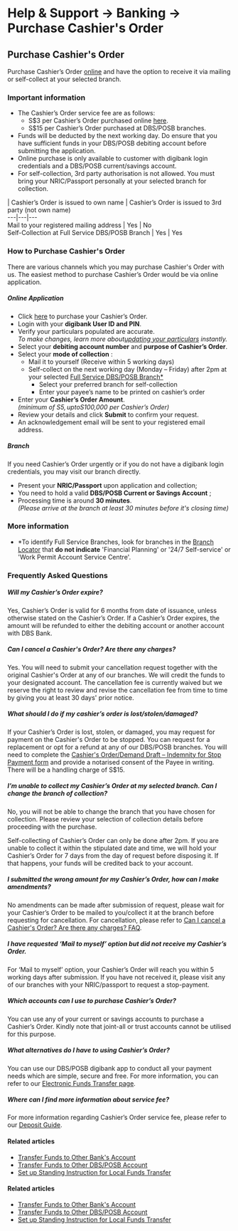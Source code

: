 # Help & Support -> Banking -> Purchase Cashier's Order

## Purchase Cashier's Order

Purchase Cashier’s Order [online](https://www.dbs.com.sg/personal/dbs-forms/cashier-order/default.page) and have the option to receive it via mailing or self-collect at your selected branch.

### Important information

  * The Cashier’s Order service fee are as follows: 
    * S$3 per Cashier’s Order purchased online [here](https://www.dbs.com.sg/personal/dbs-forms/cashier-order/default.page).
    * S$15 per Cashier’s Order purchased at DBS/POSB branches.
  * Funds will be deducted by the next working day. Do ensure that you have sufficient funds in your DBS/POSB debiting account before submitting the application.
  * Online purchase is only available to customer with digibank login credentials and a DBS/POSB current/savings account.
  * For self-collection, 3rd party authorisation is not allowed. You must bring your NRIC/Passport personally at your selected branch for collection.

| Cashier’s Order is issued to own name | Cashier’s Order is issued to 3rd party (not own name)  
---|---|---  
Mail to your registered mailing address | Yes | No  
Self-Collection at Full Service DBS/POSB Branch | Yes | Yes  
  
### How to Purchase Cashier's Order

There are various channels which you may purchase Cashier's Order with us. The easiest method to purchase Cashier’s Order would be via online application.

#####  Online Application

  * Click [here](https://www.dbs.com.sg/personal/dbs-forms/cashier-order/default.page) to purchase your Cashier’s Order.
  * Login with your **digibank User ID and PIN**.
  * Verify your particulars populated are accurate.  
 _To make changes, learn more about[updating your particulars](https://www.dbs.com.sg/personal/deposits/bank-with-ease/update-particulars) instantly._
  * Select your **debiting account number** and **purpose of Cashier’s Order**.
  * Select your **mode of collection** : 
    * Mail it to yourself (Receive within 5 working days) 
    * Self-collect on the next working day (Monday – Friday) after 2pm at your selected [Full Service DBS/POSB Branch*](https://www.dbs.com.sg/index/locator.page?pid=sg-dbs-help-and-support-bank-payeasy-purchase-cashiers-order)
      * Select your preferred branch for self-collection
      * Enter your payee’s name to be printed on cashier’s order 
  * Enter your **Cashier’s Order Amount**.  
 _(minimum of S$5, up to S$100,000 per Cashier’s Order)_
  * Review your details and click **Submit** to confirm your request.
  * An acknowledgement email will be sent to your registered email address.



#####  Branch

If you need Cashier’s Order urgently or if you do not have a digibank login credentials, you may visit our branch directly.

  * Present your **NRIC/Passport** upon application and collection;
  * You need to hold a valid **DBS/POSB Current or Savings Account** ;
  * Processing time is around **30 minutes**.  
_(Please arrive at the branch at least 30 minutes before it's closing time)_



### More information

  * *To identify Full Service Branches, look for branches in the [Branch Locator](https://www.dbs.com.sg/index/locator.page?pid=sg-dbs-help-and-support-bank-payeasy-purchase-cashiers-order) that **do not indicate** 'Financial Planning' or '24/7 Self-service' or 'Work Permit Account Service Centre'.



### Frequently Asked Questions

#####  Will my Cashier’s Order expire?

Yes, Cashier’s Order is valid for 6 months from date of issuance, unless otherwise stated on the Cashier’s Order. If a Cashier’s Order expires, the amount will be refunded to either the debiting account or another account with DBS Bank. 

#####  Can I cancel a Cashier's Order? Are there any charges?

Yes. You will need to submit your cancellation request together with the original Cashier's Order at any of our branches. We will credit the funds to your designated account. The cancellation fee is currently waived but we reserve the right to review and revise the cancellation fee from time to time by giving you at least 30 days' prior notice. 

#####  What should I do if my cashier’s order is lost/stolen/damaged?

If your Cashier’s Order is lost, stolen, or damaged, you may request for payment on the Cashier's Order to be stopped. You can request for a replacement or opt for a refund at any of our DBS/POSB branches. You will need to complete the [Cashier's Order/Demand Draft – Indemnity for Stop Payment form](https://www.dbs.com.sg/Resources/personal/docs/payments/local-funds-transfers/online-demand-draft/CODD_indemity.pdf) and provide a notarised consent of the Payee in writing. There will be a handling charge of S$15. 

#####  I’m unable to collect my Cashier’s Order at my selected branch. Can I change the branch of collection?

No, you will not be able to change the branch that you have chosen for collection. Please review your selection of collection details before proceeding with the purchase.   
  
Self-collecting of Cashier’s Order can only be done after 2pm. If you are unable to collect it within the stipulated date and time, we will hold your Cashier’s Order for 7 days from the day of request before disposing it. If that happens, your funds will be credited back to your account. 

#####  I submitted the wrong amount for my Cashier’s Order, how can I make amendments?

No amendments can be made after submission of request, please wait for your Cashier’s Order to be mailed to you/collect it at the branch before requesting for cancellation. For cancellation, please refer to [Can I cancel a Cashier's Order? Are there any charges? FAQ](https://www.dbs.com.sg/personal/support/bank-payeasy-purchase-cashiers-order.html#cancel). 

#####  I have requested ‘Mail to myself’ option but did not receive my Cashier’s Order.

For ‘Mail to myself’ option, your Cashier’s Order will reach you within 5 working days after submission. If you have not received it, please visit any of our branches with your NRIC/passport to request a stop-payment. 

#####  Which accounts can I use to purchase Cashier’s Order? 

You can use any of your current or savings accounts to purchase a Cashier’s Order. Kindly note that joint-all or trust accounts cannot be utilised for this purpose. 

#####  What alternatives do I have to using Cashier’s Order? 

You can use our DBS/POSB digibank app to conduct all your payment needs which are simple, secure and free. For more information, you can refer to our [Electronic Funds Transfer page](https://www.dbs.com.sg/personal/deposits/pay-with-ease/local-transfers). 

#####  Where can I find more information about service fee? 

For more information regarding Cashier’s Order service fee, please refer to our [Deposit Guide](https://www.dbs.com.sg/iwov-resources/pdf/deposits/DBS_deposit_guide.pdf). 

#### Related articles

  * [Transfer Funds to Other Bank's Account](https://www.dbs.com.sg/personal/support/bank-local-funds-transfer-transfer-to-other-bank-accounts.html)
  * [Transfer Funds to Other DBS/POSB Account](https://www.dbs.com.sg/personal/support/bank-local-funds-transfer-transfer-to-other-dbs-posb-accounts.html)
  * [Set up Standing Instruction for Local Funds Transfer](https://www.dbs.com.sg/personal/support/bank-local-funds-transfer-setup-recurring-funds-transfer.html)



#### Related articles

  * [Transfer Funds to Other Bank's Account](https://www.dbs.com.sg/personal/support/bank-local-funds-transfer-transfer-to-other-bank-accounts.html)
  * [Transfer Funds to Other DBS/POSB Account](https://www.dbs.com.sg/personal/support/bank-local-funds-transfer-transfer-to-other-dbs-posb-accounts.html)
  * [Set up Standing Instruction for Local Funds Transfer](https://www.dbs.com.sg/personal/support/bank-local-funds-transfer-setup-recurring-funds-transfer.html)


